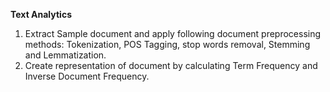 <b>Text Analytics</b>
1. Extract Sample document and apply following document preprocessing methods:
Tokenization, POS Tagging, stop words removal, Stemming and Lemmatization.
2. Create representation of document by calculating Term Frequency and Inverse Document
Frequency.
